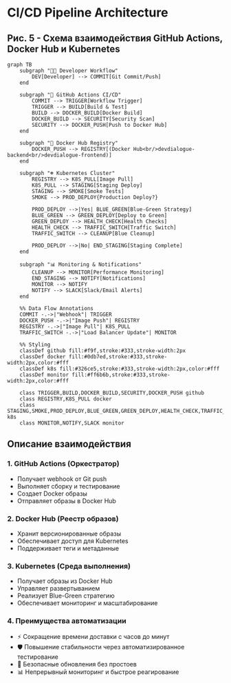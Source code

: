 # CI/CD Pipeline Architecture

## Рис. 5 - Схема взаимодействия GitHub Actions, Docker Hub и Kubernetes

```mermaid
graph TB
    subgraph "👨‍💻 Developer Workflow"
        DEV[Developer] --> COMMIT[Git Commit/Push]
    end
    
    subgraph "🚀 GitHub Actions CI/CD"
        COMMIT --> TRIGGER[Workflow Trigger]
        TRIGGER --> BUILD[Build & Test]
        BUILD --> DOCKER_BUILD[Docker Build]
        DOCKER_BUILD --> SECURITY[Security Scan]
        SECURITY --> DOCKER_PUSH[Push to Docker Hub]
    end
    
    subgraph "🐳 Docker Hub Registry"
        DOCKER_PUSH --> REGISTRY[(Docker Hub<br/>devdialogue-backend<br/>devdialogue-frontend)]
    end
    
    subgraph "☸️ Kubernetes Cluster"
        REGISTRY --> K8S_PULL[Image Pull]
        K8S_PULL --> STAGING[Staging Deploy]
        STAGING --> SMOKE[Smoke Tests]
        SMOKE --> PROD_DEPLOY{Production Deploy?}
        
        PROD_DEPLOY -->|Yes| BLUE_GREEN[Blue-Green Strategy]
        BLUE_GREEN --> GREEN_DEPLOY[Deploy to Green]
        GREEN_DEPLOY --> HEALTH_CHECK[Health Checks]
        HEALTH_CHECK --> TRAFFIC_SWITCH[Traffic Switch]
        TRAFFIC_SWITCH --> CLEANUP[Blue Cleanup]
        
        PROD_DEPLOY -->|No| END_STAGING[Staging Complete]
    end
    
    subgraph "📊 Monitoring & Notifications"
        CLEANUP --> MONITOR[Performance Monitoring]
        END_STAGING --> NOTIFY[Notifications]
        MONITOR --> NOTIFY
        NOTIFY --> SLACK[Slack/Email Alerts]
    end
    
    %% Data Flow Annotations
    COMMIT -.->|"Webhook"| TRIGGER
    DOCKER_PUSH -.->|"Image Push"| REGISTRY
    REGISTRY -.->|"Image Pull"| K8S_PULL
    TRAFFIC_SWITCH -.->|"Load Balancer Update"| MONITOR
    
    %% Styling
    classDef github fill:#f9f,stroke:#333,stroke-width:2px
    classDef docker fill:#0db7ed,stroke:#333,stroke-width:2px,color:#fff
    classDef k8s fill:#326ce5,stroke:#333,stroke-width:2px,color:#fff
    classDef monitor fill:#ff6b6b,stroke:#333,stroke-width:2px,color:#fff
    
    class TRIGGER,BUILD,DOCKER_BUILD,SECURITY,DOCKER_PUSH github
    class REGISTRY,K8S_PULL docker
    class STAGING,SMOKE,PROD_DEPLOY,BLUE_GREEN,GREEN_DEPLOY,HEALTH_CHECK,TRAFFIC_SWITCH,CLEANUP k8s
    class MONITOR,NOTIFY,SLACK monitor
```

## Описание взаимодействия

### 1. **GitHub Actions** (Оркестратор)
- Получает webhook от Git push
- Выполняет сборку и тестирование
- Создает Docker образы
- Отправляет образы в Docker Hub

### 2. **Docker Hub** (Реестр образов)
- Хранит версионированные образы
- Обеспечивает доступ для Kubernetes
- Поддерживает теги и метаданные

### 3. **Kubernetes** (Среда выполнения)
- Получает образы из Docker Hub
- Управляет развертыванием
- Реализует Blue-Green стратегию
- Обеспечивает мониторинг и масштабирование

### 4. **Преимущества автоматизации**
- ⚡ Сокращение времени доставки с часов до минут
- 🛡️ Повышение стабильности через автоматизированное тестирование
- 🔄 Безопасные обновления без простоев
- 📊 Непрерывный мониторинг и быстрое реагирование

